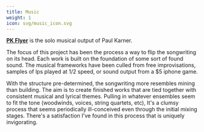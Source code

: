 ```yaml
---
title: Music
weight: 1
icon: svg/music_icon.svg
---
```


[**PK Flyer**](https://pkflyer.bandcamp.com/) is the solo musical output of Paul Karner.

The focus of this project has been the process a way to flip the songwriting on its head. Each work is built on the foundation of some sort of found sound. The musical frameworks have been culled from free improvisations, samples of lps played at 1/2 speed, or sound output from a $5 iphone game. 

With the structure pre-determined, the songwriting more resembles mining than building. The aim is to create finished works that are tied together with consistent musical and lyrical themes. Pulling in whatever ensembles seem to fit the tone (woodwinds, voices, string quartets, etc), It's a clumsy process that seems periodically ill-conceived even through the initial mixing stages. There's a satisfaction I've found in this process that is uniquely invigorating.